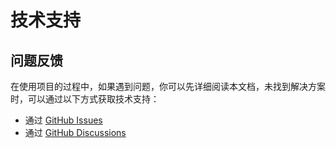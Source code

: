 # 技术支持

## 问题反馈

在使用项目的过程中，如果遇到问题，你可以先详细阅读本文档，未找到解决方案时，可以通过以下方式获取技术支持：

- 通过 [GitHub Issues](https://sqlview.redmineup.com/issues/32485)
- 通过 [GitHub Discussions](https://github.com/vbenjs/vue-vben-admin/discussions)
